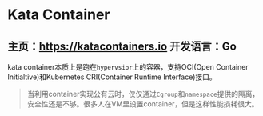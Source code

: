 # Kata Container

主页：https://katacontainers.io
开发语言：Go
----

kata container本质上是跑在`hypervsior`上的容器，支持OCI(Open Container Initialtive)和Kubernetes CRI(Container Runtime Interface)接口。

> 当利用container实现公有云时，仅仅通过`Cgroup`和`namespace`提供的隔离，安全性还是不够。很多人在VM里设置container，但是这样性能损耗很大。


